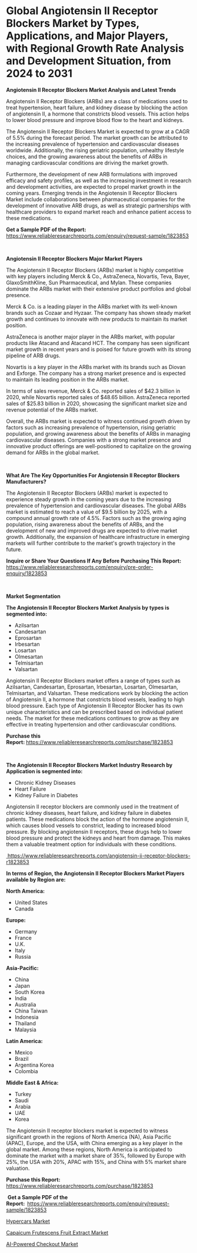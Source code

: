 <p><h1>Global Angiotensin II Receptor Blockers Market by Types, Applications, and Major Players, with Regional Growth Rate Analysis and Development Situation, from 2024 to 2031</h1></p><p><strong>Angiotensin II Receptor Blockers Market Analysis and Latest Trends</strong></p>
<p><p>Angiotensin II Receptor Blockers (ARBs) are a class of medications used to treat hypertension, heart failure, and kidney disease by blocking the action of angiotensin II, a hormone that constricts blood vessels. This action helps to lower blood pressure and improve blood flow to the heart and kidneys.</p><p>The Angiotensin II Receptor Blockers Market is expected to grow at a CAGR of 5.5% during the forecast period. The market growth can be attributed to the increasing prevalence of hypertension and cardiovascular diseases worldwide. Additionally, the rising geriatric population, unhealthy lifestyle choices, and the growing awareness about the benefits of ARBs in managing cardiovascular conditions are driving the market growth.</p><p>Furthermore, the development of new ARB formulations with improved efficacy and safety profiles, as well as the increasing investment in research and development activities, are expected to propel market growth in the coming years. Emerging trends in the Angiotensin II Receptor Blockers Market include collaborations between pharmaceutical companies for the development of innovative ARB drugs, as well as strategic partnerships with healthcare providers to expand market reach and enhance patient access to these medications.</p></p>
<p><strong>Get a Sample PDF of the Report:&nbsp;</strong> <a href="https://www.reliableresearchreports.com/enquiry/request-sample/1823853">https://www.reliableresearchreports.com/enquiry/request-sample/1823853</a></p>
<p>&nbsp;</p>
<p><strong>Angiotensin II Receptor Blockers Major Market Players</strong></p>
<p><p>The Angiotensin II Receptor Blockers (ARBs) market is highly competitive with key players including Merck & Co., AstraZeneca, Novartis, Teva, Bayer, GlaxoSmithKline, Sun Pharmaceutical, and Mylan. These companies dominate the ARBs market with their extensive product portfolios and global presence.</p><p>Merck & Co. is a leading player in the ARBs market with its well-known brands such as Cozaar and Hyzaar. The company has shown steady market growth and continues to innovate with new products to maintain its market position.</p><p>AstraZeneca is another major player in the ARBs market, with popular products like Atacand and Atacand HCT. The company has seen significant market growth in recent years and is poised for future growth with its strong pipeline of ARB drugs.</p><p>Novartis is a key player in the ARBs market with its brands such as Diovan and Exforge. The company has a strong market presence and is expected to maintain its leading position in the ARBs market.</p><p>In terms of sales revenue, Merck & Co. reported sales of $42.3 billion in 2020, while Novartis reported sales of $48.65 billion. AstraZeneca reported sales of $25.83 billion in 2020, showcasing the significant market size and revenue potential of the ARBs market.</p><p>Overall, the ARBs market is expected to witness continued growth driven by factors such as increasing prevalence of hypertension, rising geriatric population, and growing awareness about the benefits of ARBs in managing cardiovascular diseases. Companies with a strong market presence and innovative product offerings are well-positioned to capitalize on the growing demand for ARBs in the global market.</p></p>
<p>&nbsp;</p>
<p><strong>What Are The Key Opportunities For Angiotensin II Receptor Blockers Manufacturers?</strong></p>
<p><p>The Angiotensin II Receptor Blockers (ARBs) market is expected to experience steady growth in the coming years due to the increasing prevalence of hypertension and cardiovascular diseases. The global ARBs market is estimated to reach a value of $9.5 billion by 2025, with a compound annual growth rate of 4.5%. Factors such as the growing aging population, rising awareness about the benefits of ARBs, and the development of new and improved drugs are expected to drive market growth. Additionally, the expansion of healthcare infrastructure in emerging markets will further contribute to the market's growth trajectory in the future.</p></p>
<p><strong>Inquire or Share Your Questions If Any Before Purchasing This Report:</strong> <a href="https://www.reliableresearchreports.com/enquiry/pre-order-enquiry/1823853">https://www.reliableresearchreports.com/enquiry/pre-order-enquiry/1823853</a></p>
<p>&nbsp;</p>
<p><strong>Market Segmentation</strong></p>
<p><strong>The Angiotensin II Receptor Blockers Market Analysis by types is segmented into:</strong></p>
<p><ul><li>Azilsartan</li><li>Candesartan</li><li>Eprosartan</li><li>Irbesartan</li><li>Losartan</li><li>Olmesartan</li><li>Telmisartan</li><li>Valsartan</li></ul></p>
<p><p>Angiotensin II Receptor Blockers market offers a range of types such as Azilsartan, Candesartan, Eprosartan, Irbesartan, Losartan, Olmesartan, Telmisartan, and Valsartan. These medications work by blocking the action of Angiotensin II, a hormone that constricts blood vessels, leading to high blood pressure. Each type of Angiotensin II Receptor Blocker has its own unique characteristics and can be prescribed based on individual patient needs. The market for these medications continues to grow as they are effective in treating hypertension and other cardiovascular conditions.</p></p>
<p><strong>Purchase this Report:&nbsp;</strong><a href="https://www.reliableresearchreports.com/purchase/1823853">https://www.reliableresearchreports.com/purchase/1823853</a></p>
<p>&nbsp;</p>
<p><strong>The Angiotensin II Receptor Blockers Market Industry Research by Application is segmented into:</strong></p>
<p><ul><li>Chronic Kidney Diseases</li><li>Heart Failure</li><li>Kidney Failure in Diabetes</li></ul></p>
<p><p>Angiotensin II receptor blockers are commonly used in the treatment of chronic kidney diseases, heart failure, and kidney failure in diabetes patients. These medications block the action of the hormone angiotensin II, which causes blood vessels to constrict, leading to increased blood pressure. By blocking angiotensin II receptors, these drugs help to lower blood pressure and protect the kidneys and heart from damage. This makes them a valuable treatment option for individuals with these conditions.</p></p>
<p><a href="https://www.reliableresearchreports.com/angiotensin-ii-receptor-blockers-r1823853">&nbsp;https://www.reliableresearchreports.com/angiotensin-ii-receptor-blockers-r1823853</a></p>
<p><strong>In terms of Region, the Angiotensin II Receptor Blockers Market Players available by Region are:</strong></p>
<p>
    <p> <strong> North America: </strong>
        <ul>
            <li>United States</li>
            <li>Canada</li>
        </ul>
        </p> 
    <p> <strong> Europe: </strong>
        <ul>
            <li>Germany</li>
            <li>France</li>
            <li>U.K.</li>
            <li>Italy</li>
            <li>Russia</li>
        </ul>
        </p> 
    <p> <strong> Asia-Pacific: </strong>
        <ul>
            <li>China</li>
            <li>Japan</li>
            <li>South Korea</li>
            <li>India</li>
            <li>Australia</li>
            <li>China Taiwan</li>
            <li>Indonesia</li>
            <li>Thailand</li>
            <li>Malaysia</li>
        </ul>
        </p> 
    <p> <strong> Latin America: </strong>
        <ul>
            <li>Mexico</li>
            <li>Brazil</li>
            <li>Argentina Korea</li>
            <li>Colombia</li>
        </ul>
        </p> 
    <p> <strong> Middle East & Africa: </strong>
        <ul>
            <li>Turkey</li>
            <li>Saudi</li>
            <li>Arabia</li>
            <li>UAE</li>
            <li>Korea</li>
        </ul>
    </p>
    </p>
<p><p>The Angiotensin II receptor blockers market is expected to witness significant growth in the regions of North America (NA), Asia Pacific (APAC), Europe, and the USA, with China emerging as a key player in the global market. Among these regions, North America is anticipated to dominate the market with a market share of 35%, followed by Europe with 25%, the USA with 20%, APAC with 15%, and China with 5% market share valuation.</p></p>
<p><strong>Purchase this Report: </strong><a href="https://www.reliableresearchreports.com/purchase/1823853">https://www.reliableresearchreports.com/purchase/1823853</a></p>
<p>&nbsp;<strong>Get a Sample PDF of the Report:&nbsp;&nbsp;</strong><a href="https://www.reliableresearchreports.com/enquiry/request-sample/1823853">https://www.reliableresearchreports.com/enquiry/request-sample/1823853</a></p>
<p><strong></strong></p>
<p><p><a href="https://www.linkedin.com/pulse/global-hypercars-market-types-applications-major-players-rgzkf">Hypercars Market</a></p><p><a href="https://www.linkedin.com/pulse/capaicum-frutescens-fruit-extract-market-research-report-4kxfc">Capaicum Frutescens Fruit Extract Market</a></p><p><a href="https://www.linkedin.com/pulse/ai-powered-checkout-market-size-share-amp-trends-analysis-dxxoc">AI-Powered Checkout Market</a></p></p>